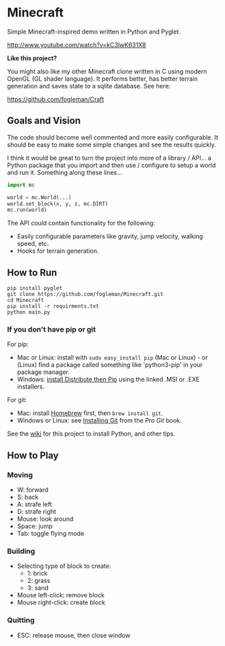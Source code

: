 # Minecraft

Simple Minecraft-inspired demo written in Python and Pyglet.

<http://www.youtube.com/watch?v=kC3lwK631X8>

**Like this project?**

You might also like my other Minecraft clone written in C using modern OpenGL (GL shader language). It performs better, has better terrain generation and saves state to a sqlite database. See here:

<https://github.com/fogleman/Craft>

## Goals and Vision

The code should become well commented and more easily configurable. It should be easy to make some simple changes
and see the results quickly.

I think it would be great to turn the project into more of a library / API... a Python package that you import and then
use / configure to setup a world and run it. Something along these lines...

```python
import mc

world = mc.World(...)
world.set_block(x, y, z, mc.DIRT)
mc.run(world)
```

The API could contain functionality for the following:

- Easily configurable parameters like gravity, jump velocity, walking speed, etc.
- Hooks for terrain generation.

## How to Run

```shell
pip install pyglet
git clone https://github.com/fogleman/Minecraft.git
cd Minecraft
pip install -r requirments.txt
python main.py
```

### If you don't have pip or git

For pip:

- Mac or Linux: install with `sudo easy_install pip` (Mac or Linux) - or (Linux) find a package called something like 'python3-pip' in your package manager.
- Windows: [install Distribute then Pip](http://stackoverflow.com/a/12476379/992887) using the linked .MSI or .EXE installers.

For git:

- Mac: install [Homebrew](http://mxcl.github.com/homebrew/) first, then `brew install git`.
- Windows or Linux: see [Installing Git](http://git-scm.com/book/en/Getting-Started-Installing-Git) from the _Pro Git_ book.

See the [wiki](https://github.com/fogleman/Minecraft/wiki) for this project to install Python, and other tips.

## How to Play

### Moving

- W: forward
- S: back
- A: strafe left
- D: strafe right
- Mouse: look around
- Space: jump
- Tab: toggle flying mode

### Building

- Selecting type of block to create:
  - 1: brick
  - 2: grass
  - 3: sand
- Mouse left-click: remove block
- Mouse right-click: create block

### Quitting

- ESC: release mouse, then close window
